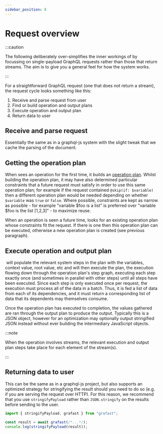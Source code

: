 ```yaml
---
sidebar_position: 8
---
```


# Request overview

:::caution

The following deliberately over-simplifies the inner workings of <grafast /> by
focussing on single-payload GraphQL requests rather than those that return
streams. The aim is to give you a general feel for how the system works.

:::

For a straightforward GraphQL request (one that does not return a stream), the
request cycle looks something like this:

1. Receive and parse request from user
2. Find or build operation and output plans
3. Execute operation and output plan
4. Return data to user

## Receive and parse request

Essentially the same as in a graphql-js system with the slight tweak that we
cache the parsing of the document.

## Getting the operation plan

When <grafast /> sees an operation for the first time, it builds an [operation
plan][]. Whilst building the operation plan, it may have also determined
particular constraints that a future request must satisfy in order to use this
same operation plan; for example if the request contained `@skip(if: $variable)`
then a different operation plan would be needed depending on whether `$variable`
was `true` or `false`. Where possible, constraints are kept as narrow as
possible - for example "variable $foo is a list" is preferred over "variable
$foo
is the list [1,2,3]" - to maximize reuse.

When an operation is seen a future time, <grafast/> looks for an existing
operation plan whose constraints fit the request. If there is one then this
operation plan can be executed, otherwise a new operation plan is created (see
previous paragraph).

## Execute operation and output plan

&ZeroWidthSpace;<grafast /> will populate the relevant system steps in the plan
with the variables, context value, root value, etc and will then execute the
plan, the execution flowing down through the operation plan's step graph,
executing each step exactly once (and sometimes in parallel with other steps)
until all steps have been executed. Since each step is only executed once per
request, the execution must process all of the data in a batch. Thus, it is fed
a list of data from each of its dependencies, and it must return a
corresponding list of data that its dependents may themselves consume.

Once the operation plan has executed to completion, the values gathered are ran
through the output plan to produce the output. Typically this is a JSON object,
however for an optimization <grafast /> may optionally output stringified JSON
instead without ever building the intermediary JavaScript objects.

:::note

When the operation involves streams, the relevant execution and output plan
steps take place for each element of the stream(s).

:::

[plan resolvers]: ./plan-resolvers
[argument applyplan resolvers]: ./plan-resolvers#applyplan-plan-resolvers

## Returning data to user

This can be the same as in a graphql-js project, but <grafast /> also supports
an optimized strategy for stringifying the result should you need to do so
(e.g. if you are serving the request over HTTP). For this reason, we recommend
that you use `stringifyPayload` rather than `JSON.stringify` on the results
before sending to the user.

```ts
import { stringifyPayload, grafast } from "grafast";

const result = await grafast(/*...*/);
console.log(stringifyPayload(result));
```

[dataloader]: https://github.com/graphql/dataloader
[graphql-js]: https://github.com/graphql/graphql-js
[operation plan]: ./operation-plan

